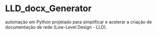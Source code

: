 # LLD_docx_Generator
automação em Python projetado para simplificar e acelerar a criação de documentação de rede (Low-Level Design - LLD).
